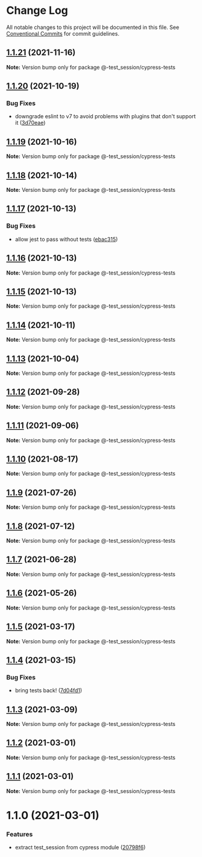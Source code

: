# Change Log

All notable changes to this project will be documented in this file.
See [Conventional Commits](https://conventionalcommits.org) for commit guidelines.

## [1.1.21](https://github.com/AmazeeLabs/silverback-mono/compare/@-test_session/cypress-tests@1.1.20...@-test_session/cypress-tests@1.1.21) (2021-11-16)

**Note:** Version bump only for package @-test_session/cypress-tests





## [1.1.20](https://github.com/AmazeeLabs/silverback-mono/compare/@-test_session/cypress-tests@1.1.19...@-test_session/cypress-tests@1.1.20) (2021-10-19)


### Bug Fixes

* downgrade eslint to v7 to avoid problems with plugins that don't support it ([3d70eae](https://github.com/AmazeeLabs/silverback-mono/commit/3d70eae96f6129a5c68c705c4cc0f801cd0d472d))





## [1.1.19](https://github.com/AmazeeLabs/silverback-mono/compare/@-test_session/cypress-tests@1.1.18...@-test_session/cypress-tests@1.1.19) (2021-10-16)

**Note:** Version bump only for package @-test_session/cypress-tests





## [1.1.18](https://github.com/AmazeeLabs/silverback-mono/compare/@-test_session/cypress-tests@1.1.17...@-test_session/cypress-tests@1.1.18) (2021-10-14)

**Note:** Version bump only for package @-test_session/cypress-tests





## [1.1.17](https://github.com/AmazeeLabs/silverback-mono/compare/@-test_session/cypress-tests@1.1.16...@-test_session/cypress-tests@1.1.17) (2021-10-13)


### Bug Fixes

* allow jest to pass without tests ([ebac315](https://github.com/AmazeeLabs/silverback-mono/commit/ebac3151b0bf7b530c480b213f8538ceec221fe4))





## [1.1.16](https://github.com/AmazeeLabs/silverback-mono/compare/@-test_session/cypress-tests@1.1.15...@-test_session/cypress-tests@1.1.16) (2021-10-13)

**Note:** Version bump only for package @-test_session/cypress-tests





## [1.1.15](https://github.com/AmazeeLabs/silverback-mono/compare/@-test_session/cypress-tests@1.1.14...@-test_session/cypress-tests@1.1.15) (2021-10-13)

**Note:** Version bump only for package @-test_session/cypress-tests





## [1.1.14](https://github.com/AmazeeLabs/silverback-mono/compare/@-test_session/cypress-tests@1.1.13...@-test_session/cypress-tests@1.1.14) (2021-10-11)

**Note:** Version bump only for package @-test_session/cypress-tests





## [1.1.13](https://github.com/AmazeeLabs/silverback-mono/compare/@-test_session/cypress-tests@1.1.12...@-test_session/cypress-tests@1.1.13) (2021-10-04)

**Note:** Version bump only for package @-test_session/cypress-tests





## [1.1.12](https://github.com/AmazeeLabs/silverback-mono/compare/@-test_session/cypress-tests@1.1.11...@-test_session/cypress-tests@1.1.12) (2021-09-28)

**Note:** Version bump only for package @-test_session/cypress-tests





## [1.1.11](https://github.com/AmazeeLabs/silverback-mono/compare/@-test_session/cypress-tests@1.1.10...@-test_session/cypress-tests@1.1.11) (2021-09-06)

**Note:** Version bump only for package @-test_session/cypress-tests





## [1.1.10](https://github.com/AmazeeLabs/silverback-mono/compare/@-test_session/cypress-tests@1.1.9...@-test_session/cypress-tests@1.1.10) (2021-08-17)

**Note:** Version bump only for package @-test_session/cypress-tests





## [1.1.9](https://github.com/AmazeeLabs/silverback-mono/compare/@-test_session/cypress-tests@1.1.8...@-test_session/cypress-tests@1.1.9) (2021-07-26)

**Note:** Version bump only for package @-test_session/cypress-tests





## [1.1.8](https://github.com/AmazeeLabs/silverback-mono/compare/@-test_session/cypress-tests@1.1.7...@-test_session/cypress-tests@1.1.8) (2021-07-12)

**Note:** Version bump only for package @-test_session/cypress-tests





## [1.1.7](https://github.com/AmazeeLabs/silverback-mono/compare/@-test_session/cypress-tests@1.1.6...@-test_session/cypress-tests@1.1.7) (2021-06-28)

**Note:** Version bump only for package @-test_session/cypress-tests





## [1.1.6](https://github.com/AmazeeLabs/silverback-mono/compare/@-test_session/cypress-tests@1.1.5...@-test_session/cypress-tests@1.1.6) (2021-05-26)

**Note:** Version bump only for package @-test_session/cypress-tests





## [1.1.5](https://github.com/AmazeeLabs/silverback-mono/compare/@-test_session/cypress-tests@1.1.4...@-test_session/cypress-tests@1.1.5) (2021-03-17)

**Note:** Version bump only for package @-test_session/cypress-tests





## [1.1.4](https://github.com/AmazeeLabs/silverback-mono/compare/@-test_session/cypress-tests@1.1.3...@-test_session/cypress-tests@1.1.4) (2021-03-15)


### Bug Fixes

* bring tests back! ([7d04fd1](https://github.com/AmazeeLabs/silverback-mono/commit/7d04fd1de8f544a6c10ccf642df5acf04acf4d6d))





## [1.1.3](https://github.com/AmazeeLabs/silverback-mono/compare/@-test_session/cypress-tests@1.1.2...@-test_session/cypress-tests@1.1.3) (2021-03-09)

**Note:** Version bump only for package @-test_session/cypress-tests





## [1.1.2](https://github.com/AmazeeLabs/silverback-mono/compare/@-test_session/cypress-tests@1.1.1...@-test_session/cypress-tests@1.1.2) (2021-03-01)

**Note:** Version bump only for package @-test_session/cypress-tests





## [1.1.1](https://github.com/AmazeeLabs/silverback-mono/compare/@-test_session/cypress-tests@1.1.0...@-test_session/cypress-tests@1.1.1) (2021-03-01)

**Note:** Version bump only for package @-test_session/cypress-tests





# 1.1.0 (2021-03-01)


### Features

* extract test_session from cypress module ([20798f6](https://github.com/AmazeeLabs/silverback-mono/commit/20798f605b1a1ff1dd8651d8123c5cbfc490105f))
